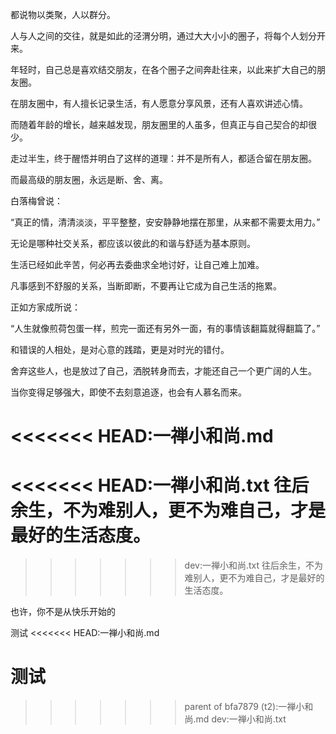 都说物以类聚，人以群分。

人与人之间的交往，就是如此的泾渭分明，通过大大小小的圈子，将每个人划分开来。

年轻时，自己总是喜欢结交朋友，在各个圈子之间奔赴往来，以此来扩大自己的朋友圈。

在朋友圈中，有人擅长记录生活，有人愿意分享风景，还有人喜欢讲述心情。

而随着年龄的增长，越来越发现，朋友圈里的人虽多，但真正与自己契合的却很少。

走过半生，终于醒悟并明白了这样的道理：并不是所有人，都适合留在朋友圈。

而最高级的朋友圈，永远是断、舍、离。

白落梅曾说：

“真正的情，清清淡淡，平平整整，安安静静地摆在那里，从来都不需要太用力。”

无论是哪种社交关系，都应该以彼此的和谐与舒适为基本原则。

生活已经如此辛苦，何必再去委曲求全地讨好，让自己难上加难。

凡事感到不舒服的关系，当断即断，不要再让它成为自己生活的拖累。

正如方家成所说：

“人生就像煎荷包蛋一样，煎完一面还有另外一面，有的事情该翻篇就得翻篇了。”

和错误的人相处，是对心意的践踏，更是对时光的错付。

舍弃这些人，也是放过了自己，洒脱转身而去，才能还自己一个更广阔的人生。

当你变得足够强大，即使不去刻意追逐，也会有人慕名而来。

<<<<<<< HEAD:一禅小和尚.md
=======
<<<<<<< HEAD:一禅小和尚.txt
往后余生，不为难别人，更不为难自己，才是最好的生活态度。
=======
>>>>>>> dev:一禅小和尚.txt
往后余生，不为难别人，更不为难自己，才是最好的生活态度。

也许，你不是从快乐开始的

测试
<<<<<<< HEAD:一禅小和尚.md

测试
=======
>>>>>>> parent of bfa7879 (t2):一禅小和尚.md
>>>>>>> dev:一禅小和尚.txt
